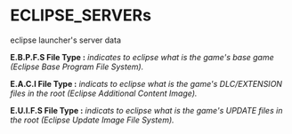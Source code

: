 # ECLIPSE_SERVERs
eclipse launcher's server data

**E.B.P.F.S File Type :** *indicates to eclipse what is the game's base game (Eclipse Base Program File System).*

**E.A.C.I File Type :** *indicats to eclipse what is the game's DLC/EXTENSION files in the root (Eclipse Additional Content Image).*

**E.U.I.F.S File Type :** *indicats to eclipse what is the game's UPDATE files in the root (Eclipse Update Image File System).*

